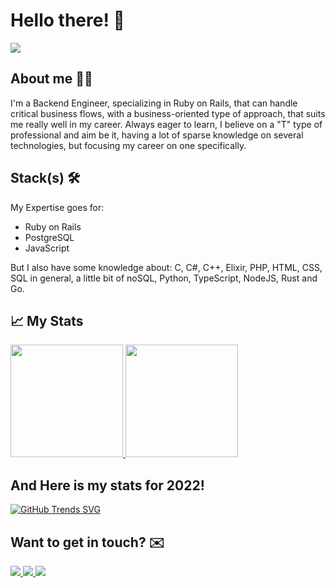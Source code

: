 # Hello there! 👋
<a href="https://www.linkedin.com/in/samuel-egea/">
<img src="https://img.shields.io/badge/LinkedIn-0077B5?style=for-the-badge&logo=linkedin&logoColor=white" target="_blank"/>
</a>


## About me 🧒🏻

I'm a Backend Engineer, specializing in Ruby on Rails, that can handle critical business flows, with a business-oriented type of approach, that suits me really well in my career. Always eager to learn, I believe on a "T" type of professional and aim be it, having a lot of sparse knowledge on several technologies, but focusing my career on one specifically.

## Stack(s) 🛠️

My Expertise goes for:
- Ruby on Rails
- PostgreSQL
- JavaScript

But I also have some knowledge about:
C, C#, C++, Elixir, PHP, HTML, CSS, SQL in general, a little bit of noSQL, Python, TypeScript, NodeJS, Rust and Go.

<div id="stats" />

## 📈&nbsp;My Stats

<a  href="#stats">
  <p>
    <img height="180em" src="https://github-readme-stats.vercel.app/api?username=samuelegea&show_icons=true&theme=dracula&include_all_commits=true&count_private=true"  />
    <img height="180em" src="https://github-readme-stats-eight-theta.vercel.app/api/top-langs/?username=samuelegea&theme=dracula&layout=compact" >
  </p>
</a>


## And Here is my stats for 2022!
[![GitHub Trends SVG](https://api.githubtrends.io/samuelegea/svg/avgupta456/langs)](https://githubtrends.io)

## Want to get in touch? ✉️

<a href="mailto:samuel.buranelo@gmail.com">
<img src="https://img.shields.io/badge/Gmail-D14836?style=for-the-badge&logo=gmail&logoColor=white" target="_blank"/>
</a>

<a href="mailto:samuelegea@hotmail.com">
<img src="https://img.shields.io/badge/Microsoft_Outlook-0078D4?style=for-the-badge&logo=microsoft-outlook&logoColor=white" target="_blank"/>
</a>

<a href="https://www.linkedin.com/in/samuel-egea/">
<img src="https://img.shields.io/badge/LinkedIn-0077B5?style=for-the-badge&logo=linkedin&logoColor=white" target="_blank"/>
</a>

